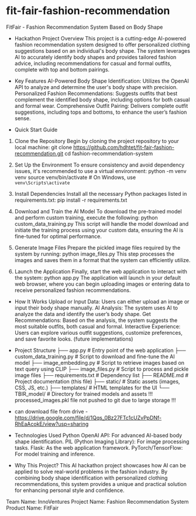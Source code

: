 # fit-fair-fashion-recommendation
FitFair - Fashion Recommendation System Based on Body Shape
* Hackathon Project Overview
This project is a cutting-edge AI-powered fashion recommendation system designed to offer personalized clothing suggestions based on an individual's body shape. The system leverages AI to accurately identify body shapes and provides tailored fashion advice, including recommendations for casual and formal outfits, complete with top and bottom pairings.


* Key Features
AI-Powered Body Shape Identification: Utilizes the OpenAI API to analyze and determine the user's body shape with precision.
Personalized Fashion Recommendations: Suggests outfits that best complement the identified body shape, including options for both casual and formal wear.
Comprehensive Outfit Pairing: Delivers complete outfit suggestions, including tops and bottoms, to enhance the user’s fashion sense.


* Quick Start Guide
1. Clone the Repository
Begin by cloning the project repository to your local machine:
git clone https://github.com/hdhtet/fit-fair-fashion-recommendation.git
cd fashion-recommendation-system

2. Set Up the Environment
To ensure consistency and avoid dependency issues, it's recommended to use a virtual environment:
python -m venv venv
source venv/bin/activate  # On Windows, use `venv\Scripts\activate`

3. Install Dependencies
Install all the necessary Python packages listed in requirements.txt:
pip install -r requirements.txt

4. Download and Train the AI Model
To download the pre-trained model and perform custom training, execute the following:
python custom_data_training.py
This script will handle the model download and initiate the training process using your custom data, ensuring the AI is fine-tuned for optimal performance.

5. Generate Image Files
Prepare the pickled image files required by the system by running:
python image_files.py
This step processes the images and saves them in a format that the system can efficiently utilize.

6. Launch the Application
Finally, start the web application to interact with the system:
python app.py
The application will launch in your default web browser, where you can begin uploading images or entering data to receive personalized fashion recommendations.

* How It Works
Upload or Input Data: Users can either upload an image or input their body shape manually.
AI Analysis: The system uses AI to analyze the data and identify the user’s body shape.
Get Recommendations: Based on the analysis, the system suggests the most suitable outfits, both casual and formal.
Interactive Experience: Users can explore various outfit suggestions, customize preferences, and save favorite looks. (future implementations)


* Project Structure
├── app.py                        # Entry point of the web application
├── custom_data_training.py       # Script to download and fine-tune the AI model
├── image_embedding.py            # Script to retrieve images based on text query using CLIP
├── image_files.py                # Script to process and pickle image files
├── requirements.txt              # Dependency list
├── README.md                     # Project documentation (this file)
├── static/                       # Static assets (images, CSS, JS, etc.)
├── templates/                    # HTML templates for the UI
└── TBIR_model/                   # Directory for trained models and assets
!!! processed_images.pkl file not pushed to git due to large storage !!!
- can download file from drive - https://drive.google.com/file/d/1Qqs_0Bz27FTc1cUZvPpDNf-RhEaAcokE/view?usp=sharing


* Technologies Used
Python
OpenAI API: For advanced AI-based body shape identification.
PIL (Python Imaging Library): For image processing tasks.
Flask: As the web application framework.
PyTorch/TensorFlow: For model training and inference.


* Why This Project?
This AI hackathon project showcases how AI can be applied to solve real-world problems in the fashion industry. By combining body shape identification with personalized clothing recommendations, this system provides a unique and practical solution for enhancing personal style and confidence.


Team Name: InnoVentures
Project Name: Fashion Recommendation System
Product Name: FitFair
